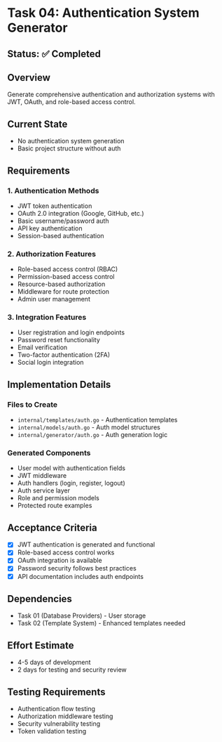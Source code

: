 # Task 04: Authentication System Generator

## Status: ✅ Completed

## Overview
Generate comprehensive authentication and authorization systems with JWT, OAuth, and role-based access control.

## Current State
- No authentication system generation
- Basic project structure without auth

## Requirements

### 1. Authentication Methods
- JWT token authentication
- OAuth 2.0 integration (Google, GitHub, etc.)
- Basic username/password auth
- API key authentication
- Session-based authentication

### 2. Authorization Features
- Role-based access control (RBAC)
- Permission-based access control
- Resource-based authorization
- Middleware for route protection
- Admin user management

### 3. Integration Features
- User registration and login endpoints
- Password reset functionality
- Email verification
- Two-factor authentication (2FA)
- Social login integration

## Implementation Details

### Files to Create
- `internal/templates/auth.go` - Authentication templates
- `internal/models/auth.go` - Auth model structures
- `internal/generator/auth.go` - Auth generation logic

### Generated Components
- User model with authentication fields
- JWT middleware
- Auth handlers (login, register, logout)
- Auth service layer
- Role and permission models
- Protected route examples

## Acceptance Criteria
- [x] JWT authentication is generated and functional
- [x] Role-based access control works
- [x] OAuth integration is available
- [x] Password security follows best practices
- [x] API documentation includes auth endpoints

## Dependencies
- Task 01 (Database Providers) - User storage
- Task 02 (Template System) - Enhanced templates needed

## Effort Estimate
- 4-5 days of development
- 2 days for testing and security review

## Testing Requirements
- Authentication flow testing
- Authorization middleware testing
- Security vulnerability testing
- Token validation testing